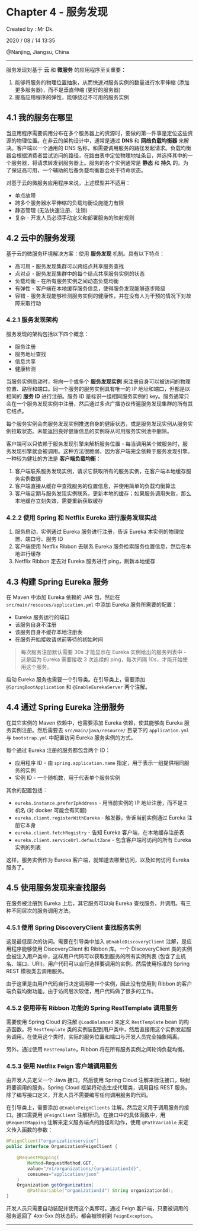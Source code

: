 # Chapter 4 - 服务发现

Created by : Mr Dk.

2020 / 08 / 14 13:35

@Nanjing, Jiangsu, China

---

服务发现对基于 **云** 和 **微服务** 的应用程序至关重要：

1. 能够将服务的物理位置抽象，从而快速对服务实例的数量进行水平伸缩 (添加更多服务器)，而不是垂直伸缩 (更好的服务器)
2. 提高应用程序的弹性，能够绕过不可用的服务实例

## 4.1 我的服务在哪里

当应用程序需要调用分布在多个服务器上的资源时，要做的第一件事是定位这些资源的物理位置。在非云的架构设计中，通常是通过 **DNS** 和 **网络负载均衡器** 来解决。客户端以一个通用的 DNS 名称，和需要调用服务的路径发起请求。负载均衡器会根据消费者尝试访问的路径，在路由表中定位物理地址条目，并选择其中的一个服务器，将请求转发到服务器上。服务的各个实例通常是 **静态** 和 **持久** 的。为了保证高可用，一个辅助的后备负载均衡器会处于待命状态。

对基于云的微服务应用程序来说，上述模型并不适用：

* 单点故障
* 跨多个服务器水平伸缩的负载均衡设施能力有限
* 静态管理 (无法快速注册、注销)
* 复杂 - 开发人员必须手动定义和部署服务的映射规则

## 4.2 云中的服务发现

基于云的微服务环境解决方案：使用 **服务发现** 机制。具有以下特点：

* 高可用 - 服务发现集群可以跨结点共享服务查找
* 点对点 - 服务发现集群中的每个结点共享服务实例的状态
* 负载均衡 - 在所有服务实例之间动态负载均衡
* 有弹性 - 客户端在本地缓存服务信息，使得服务发现能够逐步降级
* 容错 - 服务发现能够检测服务实例的健康性，并在没有人为干预的情况下对故障采取行动

### 4.2.1 服务发现架构

服务发现的架构包括以下四个概念：

* 服务注册
* 服务地址查找
* 信息共享
* 健康检测

当服务实例启动时，将向一个或多个 **服务发现实例** 来注册自身可以被访问的物理位置、路径和端口。同一个服务的服务实例具有唯一的 IP 地址和端口，但都是以相同的 **服务 ID** 进行注册。服务 ID 是标识一组相同服务实例的 key。服务通常只会在一个服务发现实例中注册，然后通过多点广播协议传遍服务发现集群的所有其它结点。

每个服务实例会向服务发现实例推送自身的健康状态，或是服务发现实例从服务实例拉取状态。未能返回良好健康信息的实例将从可用服务实例池中删除。

客户端可以只依赖于服务发现引擎来解析服务位置 - 每当调用某个微服务时，服务发现引擎就会被调用。这种方法很脆弱，因为客户端完全依赖于服务发现引擎。一种较为健壮的方法是 **客户端负载均衡**：

1. 客户端联系服务发现实例，请求它获取所有的服务实例，在客户端本地缓存服务实例数据
2. 客户端直接从缓存中查找服务的位置信息，并使用简单的负载均衡算法
3. 客户端定期与服务发现实例联系，更新本地的缓存；如果服务调用失败，那么本地缓存立刻失效，需要重新获取缓存

### 4.2.2 使用 Spring 和 Netflix Eureka 进行服务发现实战

1. 服务启动，实例通过 Eureka 服务进行注册，告诉 Eureka 本实例的物理位置、端口号、服务 ID
2. 客户端使用 Netflix Ribbon 去联系 Eureka 服务检索服务位置信息，然后在本地进行缓存
3. Netflix Ribbon 定去对 Eureka 服务进行 ping，刷新本地缓存

## 4.3 构建 Spring Eureka 服务

在 Maven 中添加 Eureka 依赖的 JAR 包，然后在 `src/main/resouces/application.yml` 中添加 Eureka 服务所需要的配置：

* Eureka 服务运行的端口
* 该服务自身不注册
* 该服务自身不缓存本地注册表
* 在服务开始接收请求前等待的初始时间

> 每次服务注册默认需要 30s 才能显示在 Eureka 实例给出的服务列表中 - 这是因为 Eureka 需要接收 3 次连续的 ping，每次间隔 10s，才能开始使用这个服务。

启动 Eureka 服务也需要一个引导类。在引导类上，需要添加 `@SpringBootApplication` 和 `@EnableEurekaServer` 两个注解。

## 4.4 通过 Spring Eureka 注册服务

在其它实例的 Maven 依赖中，也需要添加 Eureka 依赖，使其能够向 Eureka 服务实例注册。然后需要去 `src/main/java/resource/` 目录下的 `application.yml` 与 `bootstrap.yml` 中配置访问 Eureka 服务实例的方式。

每个通过 Eureka 注册的服务都包含两个 ID：

* 应用程序 ID - 由 `spring.application.name` 指定，用于表示一组提供相同服务的实例
* 实例 ID - 一个随机数，用于代表单个服务实例

其余的配置包括：

* `eureka.instance.preferIpAddress` - 用当前实例的 IP 地址注册，而不是主机名 (对 docker 可能会有问题)
* `eureka.client.registerWithEureka` - 触发器，告诉当前实例通过 Eureka 注册它本身
* `eureka.client.fetchRegistry` - 告知 Eureka 客户端，在本地缓存注册表
* `eureka.client.serviceUrl.defaultZone` - 包含客户端可访问的所有 Eureka 实例的列表

这样，服务实例作为 Eureka 客户端，就知道去哪里访问，以及如何访问 Eureka 服务了。

## 4.5 使用服务发现来查找服务

在服务被注册到 Eureka 上后，其它服务可以向 Eureka 查找服务，并调用。有三种不同层次的服务调用方法。

### 4.5.1 使用 Spring DiscoveryClient 查找服务实例

这是最低层次的访问。需要在引导类中加入 `@EnableDiscoveryClient` 注解，是应用程序能够使用 DiscoveryClient 和 Ribbon 库。一个 DiscoveryClient 类的实例会被注入用户类中，这样用户代码可以获取到服务的所有实例列表 (包含了主机名、端口、URI)。用户代码可以自行选择要调用的实例，然后使用标准的 Spring REST 模板类去调用服务。

由于这里是由用户代码自行决定调用哪一个实例，因此没有使用到 Ribbon 的客户端负载均衡功能。由于访问层次较低，用户代码做了很多的工作。

### 4.5.2 使用带有 Ribbon 功能的 Spring RestTemplate 调用服务

需要使用 Spring Cloud 的注解 `@LoadBalanced` 来定义 `RestTemplate` bean 的构造函数。将 `RestTemplate` 类的实例装配到用户类中，然后直接用这个实例发起服务调用。在使用这个类时，实际的服务位置和端口与开发人员完全抽象隔离。

另外，通过使用 `RestTemplate`，Ribbon 将在所有服务实例之间轮询负载均衡。

### 4.5.3 使用 Netflix Feign 客户端调用服务

由开发人员定义一个 Java 接口，然后使用 Spring Cloud 注解来标注接口，映射将要调用的服务。Spring Cloud 框架将动态生成代理类，调用目标 REST 服务。除了编写接口定义，开发人员不需要编写任何调用服务的代码。

在引导类上，需要添加 `@EnableFeignClients` 注解。然后定义用于调用服务的接口。接口需要用 `@FeignClient` 注解标识。在接口中的具体函数中，用 `@RequestMapping` 注解来定义服务端点的路径和动作，使用 `@PathVariable` 来定义传入函数的参数：

```java
@FeignClient("organizationservice")
public interface OrganizationFeignClient {
    
    @RequestMapping(
    	Method=RequestMethod.GET,
        value="/v1/organizations/{organizationId}",
        consumes="application/json"
    )
    Organization getOrganization(
        @PathVariable("organizationId") String organizationId);
}
```

开发人员只需要自动装配并使用这个类即可。通过 Feign 客户端，只要被调用的服务返回了 4xx-5xx 的状态码，都会被映射到 `FeignException`。

---

